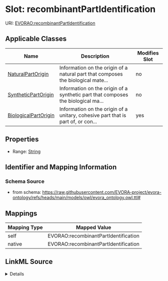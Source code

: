 

# Slot: recombinantPartIdentification



URI: [EVORAO:recombinantPartIdentification](https://raw.githubusercontent.com/EVORA-project/evora-ontology/refs/heads/main/models/owl/evora_ontology.owl.ttl#recombinantPartIdentification)



<!-- no inheritance hierarchy -->





## Applicable Classes

| Name | Description | Modifies Slot |
| --- | --- | --- |
| [NaturalPartOrigin](NaturalPartOrigin.md) | Information on the origin of a natural part that composes the biological mate... |  no  |
| [SyntheticPartOrigin](SyntheticPartOrigin.md) | Information on the origin of a synthetic part that composes the biological ma... |  no  |
| [BiologicalPartOrigin](BiologicalPartOrigin.md) | Information on the origin of a unitary, cohesive part that is part of, or con... |  yes  |







## Properties

* Range: [String](String.md)





## Identifier and Mapping Information







### Schema Source


* from schema: https://raw.githubusercontent.com/EVORA-project/evora-ontology/refs/heads/main/models/owl/evora_ontology.owl.ttl#




## Mappings

| Mapping Type | Mapped Value |
| ---  | ---  |
| self | EVORAO:recombinantPartIdentification |
| native | EVORAO:recombinantPartIdentification |




## LinkML Source

<details>
```yaml
name: recombinantPartIdentification
from_schema: https://raw.githubusercontent.com/EVORA-project/evora-ontology/refs/heads/main/models/owl/evora_ontology.owl.ttl#
rank: 1000
alias: recombinantPartIdentification
domain_of:
- BiologicalPartOrigin
range: string

```
</details>
